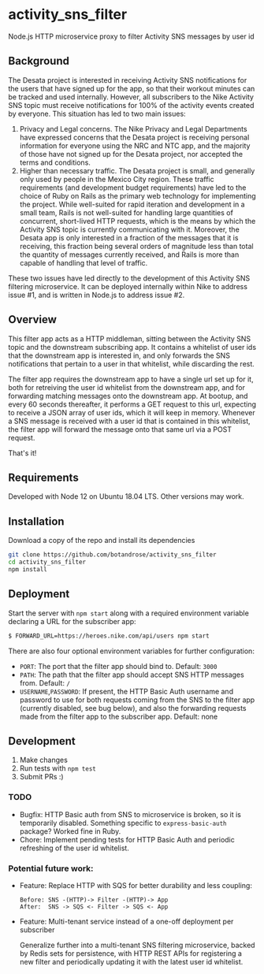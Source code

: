 # activity_sns_filter
Node.js HTTP microservice proxy to filter Activity SNS messages by user id

## Background
The Desata project is interested in receiving Activity SNS notifications for the users that have signed up for the app, so that their workout minutes can be tracked and used internally. However, all subscribers to the Nike Activity SNS topic must receive notifications for 100% of the activity events created by everyone. This situation has led to two main issues:
1. Privacy and Legal concerns. The Nike Privacy and Legal Departments have expressed concerns that the Desata project is receiving personal information for everyone using the NRC and NTC app, and the majority of those have not signed up for the Desata project, nor accepted the terms and conditions.
2. Higher than necessary traffic. The Desata project is small, and generally only used by people in the Mexico City region. These traffic requirements (and development budget requirements) have led to the choice of Ruby on Rails as the primary web technology for implementing the project. While well-suited for rapid iteration and development in a small team, Rails is not well-suited for handling large quantities of concurrent, short-lived HTTP requests, which is the means by which the Activity SNS topic is currently communicating with it. Moreover, the Desata app is only interested in a fraction of the messages that it is receiving, this fraction being several orders of magnitude less than total the quantity of messages currently received, and Rails is more than capable of handling that level of traffic.

These two issues have led directly to the development of this Activity SNS filtering microservice. It can be deployed internally within Nike to address issue #1, and is written in Node.js to address issue #2. 

## Overview
This filter app acts as a HTTP middleman, sitting between the Activity SNS topic and the downstream subscribing app. It contains a whitelist of user ids that the downstream app is interested in, and only forwards the SNS notifications that pertain to a user in that whitelist, while discarding the rest.

The filter app requires the downstream app to have a single url set up for it, both for retreiving the user id whitelist from the downstream app, and for forwarding matching messages onto the downstream app. At bootup, and every 60 seconds thereafter, it performs a GET request to this url, expecting to receive a JSON array of user ids, which it will keep in memory. Whenever a SNS message is received with a user id that is contained in this whitelist, the filter app will forward the message onto that same url via a POST request.

That's it!

## Requirements

Developed with Node 12 on Ubuntu 18.04 LTS. Other versions may work.

## Installation

Download a copy of the repo and install its dependencies
```bash
git clone https://github.com/botandrose/activity_sns_filter
cd activity_sns_filter
npm install
```
## Deployment

Start the server with `npm start` along with a required environment variable declaring a URL for the subscriber app:
```bash
$ FORWARD_URL=https://heroes.nike.com/api/users npm start
```

There are also four optional environment variables for further configuration:
* `PORT`: The port that the filter app should bind to. Default: `3000`
* `PATH`: The path that the filter app should accept SNS HTTP messages from. Default: `/`
* `USERNAME`,`PASSWORD`: If present, the HTTP Basic Auth username and password to use for both requests coming from the SNS to the filter app (currently disabled, see bug below), and also the forwarding requests made from the filter app to the subscriber app. Default: none

## Development

1. Make changes
2. Run tests with `npm test`
3. Submit PRs :)

### TODO
* Bugfix: HTTP Basic auth from SNS to microservice is broken, so it is temporarily disabled. Something specific to `express-basic-auth` package? Worked fine in Ruby.
* Chore: Implement pending tests for HTTP Basic Auth and periodic refreshing of the user id whitelist.

### Potential future work:
* Feature: Replace HTTP with SQS for better durability and less coupling:

  ```
  Before: SNS -(HTTP)-> Filter -(HTTP)-> App
  After:  SNS -> SQS <- Filter -> SQS <- App
  ```
* Feature: Multi-tenant service instead of a one-off deployment per subscriber

  Generalize further into a multi-tenant SNS filtering microservice, backed by Redis sets for persistence, with HTTP REST APIs for registering a new filter and periodically updating it with the latest user id whitelist.
